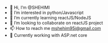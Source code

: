 - 👋 Hi, I’m @SHEHIMI
- 👀 I’m interested in python/Javascript 
- 🌱 I’m currently learning reactJS/NodeJS
- 💞️ I’m looking to collaborate on reactJS project 
- 📫 How to reach me mshehim95i@gmail.com 
- 🌱 Currently working with ASP.net core 
<!---
SHEHIMI/SHEHIMI is a ✨ special ✨ repository because its `README.md` (this file) appears on your GitHub profile.
You can click the Preview link to take a look at your changes.
--->
